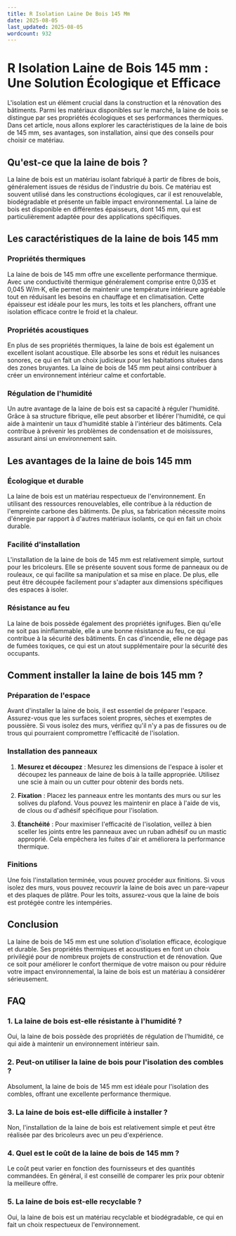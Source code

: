 ```yaml
---
title: R Isolation Laine De Bois 145 Mm
date: 2025-08-05
last_updated: 2025-08-05
wordcount: 932
---
```


# R Isolation Laine de Bois 145 mm : Une Solution Écologique et Efficace

L'isolation est un élément crucial dans la construction et la rénovation des bâtiments. Parmi les matériaux disponibles sur le marché, la laine de bois se distingue par ses propriétés écologiques et ses performances thermiques. Dans cet article, nous allons explorer les caractéristiques de la laine de bois de 145 mm, ses avantages, son installation, ainsi que des conseils pour choisir ce matériau.

## Qu'est-ce que la laine de bois ?

La laine de bois est un matériau isolant fabriqué à partir de fibres de bois, généralement issues de résidus de l'industrie du bois. Ce matériau est souvent utilisé dans les constructions écologiques, car il est renouvelable, biodégradable et présente un faible impact environnemental. La laine de bois est disponible en différentes épaisseurs, dont 145 mm, qui est particulièrement adaptée pour des applications spécifiques.

## Les caractéristiques de la laine de bois 145 mm

### Propriétés thermiques

La laine de bois de 145 mm offre une excellente performance thermique. Avec une conductivité thermique généralement comprise entre 0,035 et 0,045 W/m·K, elle permet de maintenir une température intérieure agréable tout en réduisant les besoins en chauffage et en climatisation. Cette épaisseur est idéale pour les murs, les toits et les planchers, offrant une isolation efficace contre le froid et la chaleur.

### Propriétés acoustiques

En plus de ses propriétés thermiques, la laine de bois est également un excellent isolant acoustique. Elle absorbe les sons et réduit les nuisances sonores, ce qui en fait un choix judicieux pour les habitations situées dans des zones bruyantes. La laine de bois de 145 mm peut ainsi contribuer à créer un environnement intérieur calme et confortable.

### Régulation de l'humidité

Un autre avantage de la laine de bois est sa capacité à réguler l'humidité. Grâce à sa structure fibrique, elle peut absorber et libérer l'humidité, ce qui aide à maintenir un taux d'humidité stable à l'intérieur des bâtiments. Cela contribue à prévenir les problèmes de condensation et de moisissures, assurant ainsi un environnement sain.

## Les avantages de la laine de bois 145 mm

### Écologique et durable

La laine de bois est un matériau respectueux de l'environnement. En utilisant des ressources renouvelables, elle contribue à la réduction de l'empreinte carbone des bâtiments. De plus, sa fabrication nécessite moins d'énergie par rapport à d'autres matériaux isolants, ce qui en fait un choix durable.

### Facilité d'installation

L'installation de la laine de bois de 145 mm est relativement simple, surtout pour les bricoleurs. Elle se présente souvent sous forme de panneaux ou de rouleaux, ce qui facilite sa manipulation et sa mise en place. De plus, elle peut être découpée facilement pour s'adapter aux dimensions spécifiques des espaces à isoler.

### Résistance au feu

La laine de bois possède également des propriétés ignifuges. Bien qu'elle ne soit pas ininflammable, elle a une bonne résistance au feu, ce qui contribue à la sécurité des bâtiments. En cas d'incendie, elle ne dégage pas de fumées toxiques, ce qui est un atout supplémentaire pour la sécurité des occupants.

## Comment installer la laine de bois 145 mm ?

### Préparation de l'espace

Avant d'installer la laine de bois, il est essentiel de préparer l'espace. Assurez-vous que les surfaces soient propres, sèches et exemptes de poussière. Si vous isolez des murs, vérifiez qu'il n'y a pas de fissures ou de trous qui pourraient compromettre l'efficacité de l'isolation.

### Installation des panneaux

1. **Mesurez et découpez** : Mesurez les dimensions de l'espace à isoler et découpez les panneaux de laine de bois à la taille appropriée. Utilisez une scie à main ou un cutter pour obtenir des bords nets.
   
2. **Fixation** : Placez les panneaux entre les montants des murs ou sur les solives du plafond. Vous pouvez les maintenir en place à l'aide de vis, de clous ou d'adhésif spécifique pour l'isolation.

3. **Étanchéité** : Pour maximiser l'efficacité de l'isolation, veillez à bien sceller les joints entre les panneaux avec un ruban adhésif ou un mastic approprié. Cela empêchera les fuites d'air et améliorera la performance thermique.

### Finitions

Une fois l'installation terminée, vous pouvez procéder aux finitions. Si vous isolez des murs, vous pouvez recouvrir la laine de bois avec un pare-vapeur et des plaques de plâtre. Pour les toits, assurez-vous que la laine de bois est protégée contre les intempéries.

## Conclusion

La laine de bois de 145 mm est une solution d'isolation efficace, écologique et durable. Ses propriétés thermiques et acoustiques en font un choix privilégié pour de nombreux projets de construction et de rénovation. Que ce soit pour améliorer le confort thermique de votre maison ou pour réduire votre impact environnemental, la laine de bois est un matériau à considérer sérieusement.

## FAQ

### 1. La laine de bois est-elle résistante à l'humidité ?

Oui, la laine de bois possède des propriétés de régulation de l'humidité, ce qui aide à maintenir un environnement intérieur sain.

### 2. Peut-on utiliser la laine de bois pour l'isolation des combles ?

Absolument, la laine de bois de 145 mm est idéale pour l'isolation des combles, offrant une excellente performance thermique.

### 3. La laine de bois est-elle difficile à installer ?

Non, l'installation de la laine de bois est relativement simple et peut être réalisée par des bricoleurs avec un peu d'expérience.

### 4. Quel est le coût de la laine de bois de 145 mm ?

Le coût peut varier en fonction des fournisseurs et des quantités commandées. En général, il est conseillé de comparer les prix pour obtenir la meilleure offre.

### 5. La laine de bois est-elle recyclable ?

Oui, la laine de bois est un matériau recyclable et biodégradable, ce qui en fait un choix respectueux de l'environnement.